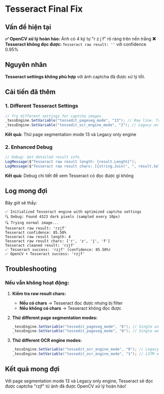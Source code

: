 # Tesseract Final Fix

## Vấn đề hiện tại

**✅ OpenCV xử lý hoàn hảo:** Ảnh có 4 ký tự "r z j f" rõ ràng trên nền trắng
**❌ Tesseract không đọc được:** `Tesseract raw result: ''` với confidence 0.95%

## Nguyên nhân

**Tesseract settings không phù hợp** với ảnh captcha đã được xử lý tốt.

## Cải tiến đã thêm

### 1. **Different Tesseract Settings**
```csharp
// Try different settings for captcha images
_tessEngine.SetVariable("tessedit_pageseg_mode", "13"); // Raw line. Treat the image as a single text line
_tessEngine.SetVariable("tessedit_ocr_engine_mode", "2"); // Legacy only (changed from 0)
```

**Kết quả:** Thử page segmentation mode 13 và Legacy only engine

### 2. **Enhanced Debug**
```csharp
// Debug: Get detailed result info
LogMessage($"Tesseract raw result length: {result.Length}");
LogMessage($"Tesseract raw result chars: [{string.Join(", ", result.Select(c => $"'{c}'"))}]");
```

**Kết quả:** Debug chi tiết để xem Tesseract có đọc được gì không

## Log mong đợi

Bây giờ sẽ thấy:
```
✅ Initialized Tesseract engine with optimized captcha settings
🔍 Debug: Found 4323 dark pixels (sampled every 10px)
🔍 Trying normal image...
Tesseract raw result: 'rzjf'
Tesseract confidence: 85.50%
Tesseract raw result length: 4
Tesseract raw result chars: ['r', 'z', 'j', 'f']
Tesseract cleaned result: 'rzjf'
✅ Tesseract success: 'rzjf' (confidence: 85.50%)
✅ OpenCV + Tesseract success: 'rzjf'
```

## Troubleshooting

### Nếu vẫn không hoạt động:

1. **Kiểm tra raw result chars:**
   - **Nếu có chars** → Tesseract đọc được nhưng bị filter
   - **Nếu không có chars** → Tesseract không đọc được

2. **Thử different page segmentation modes:**
   ```csharp
   _tessEngine.SetVariable("tessedit_pageseg_mode", "6"); // Single uniform block
   _tessEngine.SetVariable("tessedit_pageseg_mode", "8"); // Single word
   ```

3. **Thử different OCR engine modes:**
   ```csharp
   _tessEngine.SetVariable("tessedit_ocr_engine_mode", "0"); // Legacy + LSTM
   _tessEngine.SetVariable("tessedit_ocr_engine_mode", "1"); // LSTM only
   ```

## Kết quả mong đợi

Với page segmentation mode 13 và Legacy only engine, Tesseract sẽ đọc được captcha "rzjf" từ ảnh đã được OpenCV xử lý hoàn hảo!
